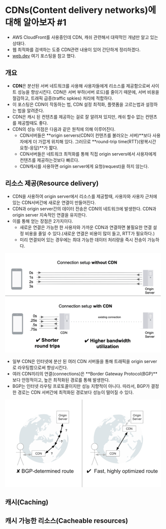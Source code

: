 # CDNs(Content delivery networks)에 대해 알아보자 #1

- AWS CloudFront를 사용중인데 CDN, 캐쉬 관련해서 대략적인 개념만 알고 있는 상태다.
- 웹 최적화를 검색하는 도중 CDN관련 내용이 있어 간단하게 정리하겠다.
- [web.dev](https://web.dev/content-delivery-networks/) 여기 포스팅을 참고 했다.

## 개요

- **CDN**은 분산된 서버 네트워크를 사용해 사용자들에게 리소스를 제공함으로써 사이트 성능을 향상시킨다. CDN은 서버 부하(서버 로드)를 줄이기 때문에, 서버 비용을 절감하고, 트래픽 급증(traffic spkies) 처리에 적합하다.
- 이 포스팅은 CDN이 작동하는 법, CDN 설정 최적화, 플랫폼을 고르는법과 설정하는 법을 알려준다.
- CDN은 캐시 된 컨텐츠를 제공하는 걸로 잘 알려져 있지만, 캐쉬 할수 없는 컨텐츠를 제공할때도 좋다.
- CDN의 성능 이점은 다음과 같은 원칙에 의해 이루어진다.
  - CDN서버들은 **origin servers(CDN이 컨텐츠를 불러오는 서버)**보다 사용자에게 더 가깝게 위치해 있다. 그러므로 **round-trip time(RTT)(왕복시간 요청-응답)**가 짧다.
  - CDN서버들은 네트워크 최적화를 통해 직접 origin servers에서 사용자에게 컨텐츠를 제공하는것보다 빠르다.
  - CDN캐시를 사용하면 origin server에게 요청(request)을 하지 않는다.

## 리소스 제공(Resource delivery)

- CDN을 사용하여 origin server에서 리소스를 제공할때, 사용자와 사용자 근처에 있는 CDN서버간에 새로운 연결이 만들어진다.
- CDN과 origin server간의 데이터 전송은 CDN의 네트워크에 발생한다. CDN과 origin server 지속적인 연결을 유지한다.
- 이를 통해 얻는 장점은 2가지이다.
  - 새로운 연결은 가능한 한 사용자와 가까운 CDN과 연결하면 불필요한 연결 설정 비용을 줄일 수 있다.(새로운 연결은 비용이 많이 들고, RTT가 필요하다.)
  - 미리 연결되어 있는 경우에는 최대 가능한 데이터 처리량을 즉시 전송이 가능하다.

![cdn1](images/2020-09-24-CDNs-1/cdn1.png)

- 일부 CDN은 인터넷에 분산 된 여러 CDN 서버들을 통해 트래픽을 origin server로 라우팅함으로써 향상시킨다.
- 여러 CDN끼리의 연결(connections)은 **Border Gateway Protocol(BGP)**보다 안정적이고, 높은 최적화된 경로를 통해 발생한다.
- BGP는 인터넷 라우팅 프로토콜이지만 성능 지향적이 아니다. 따라서, BGP가 결정한 경로는 CDN 서버간에 최적화된 경로보다 성능이 떨어질 수 있다.

![cdn2](images/2020-09-24-CDNs-1/cdn2.png)

## 캐시(Caching)

## 캐시 가능한 리소스(Cacheable resources)